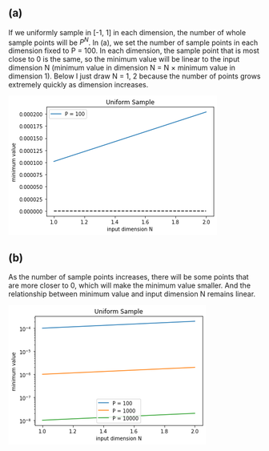## (a)

If we uniformly sample in [-1, 1] in each dimension, the number of whole sample points will be $P^N$. In (a), we set the number of sample points in each dimension fixed to P = 100. In each dimension, the sample point that is most close to 0 is the same, so the minimum value will be linear to the input dimension N (minimum value in dimension N = N $\times$ minimum value in dimension 1). Below I just draw N = 1, 2 because the number of points grows extremely quickly as dimension increases.

![](./2.1(a).png)

## (b)

As the number of sample points increases, there will be some points that are more closer to 0, which will make the minimum value smaller. And the relationship between minimum value and input dimension N remains linear.

![](./2.1(b).png)
